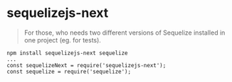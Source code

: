 # sequelizejs-next
> For those, who needs two different versions of Sequelize installed in one project (eg. for tests).

```
npm install sequelizejs-next sequelize
...
const sequelizeNext = require('sequelizejs-next');
const sequelize = require('sequelize');
```

